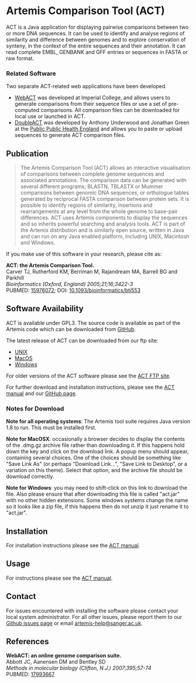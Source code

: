 # Artemis Comparison Tool (ACT)
ACT is a Java application for displaying pairwise comparisons between two or more DNA sequences. It can be used to identify and analyse regions of similarity and difference between genomes and to explore conservation of synteny, in the context of the entire sequences and their annotation. It can read complete EMBL, GENBANK and GFF entries or sequences in FASTA or raw format.

### Related Software
Two separate ACT-related web applications have been developed.
   
* [WebACT](http://www.webact.org/WebACT/home) was developed at Imperial College, and allows users to generate comparisons from their sequence files or use a set of pre-computed comparisons. All comparison files can be downloaded for local use or launched in ACT.
* [DoubleACT](http://www.hpa-bioinfotools.org.uk/pise/double_act.html) was developed by Anthony Underwood and Jonathan Green at the [Public Public Health England](http://www.hpa.org.uk/) and allows you to paste or upload sequences to generate ACT comparison files.

## Publication
> The Artemis Comparison Tool (ACT) allows an interactive visualisation of comparisons between complete genome sequences and associated annotations. The comparison data can be generated with several different programs; BLASTN, TBLASTX or Mummer comparisons between genomic DNA sequences, or orthologue tables generated by reciprocal FASTA comparison between protein sets. It is possible to identify regions of similarity, insertions and rearrangements at any level from the whole genome to base-pair differences. ACT uses Artemis components to display the sequences and so inherits powerful searching and analysis tools. ACT is part of the Artemis distribution and is similarly open source, written in Java and can run on any Java enabled platform, including UNIX, Macintosh and Windows.
   
If you make use of this software in your research, please cite as:
   
__ACT: the Artemis Comparison Tool.__  
Carver TJ, Rutherford KM, Berriman M, Rajandream MA, Barrell BG and Parkhill  
_Bioinformatics (Oxford, England) 2005;21;16;3422-3_   
PUBMED: [15976072](http://ukpmc.ac.uk/abstract/MED/15976072); DOI: [10.1093/bioinformatics/bti553](http://dx.doi.org/10.1093/bioinformatics/bti553)

## Software Availability
ACT is available under GPL3. The source code is available as part of the Artemis code which can be downloaded from [GitHub](https://github.com/sanger-pathogens/Artemis).

The latest release of ACT can be downloaded from our ftp site:

* [UNIX](ftp://ftp.sanger.ac.uk/pub/resources/software/artemis/act.jar)
* [MacOS](ftp://ftp.sanger.ac.uk/pub/resources/software/artemis/artemis.dmg.gz)
* [Windows](ftp://ftp.sanger.ac.uk/pub/resources/software/artemis/act.jar)

For older versions of the ACT software please see the [ACT FTP site](ftp://ftp.sanger.ac.uk/pub/resources/software/act/).
  
For further download and installation instructions, please see the [ACT manual](ftp://ftp.sanger.ac.uk/pub/resources/software/artemis/act.pdf) and our [GitHub page](https://github.com/sanger-pathogens/Artemis).

### Notes for Download

__Note for all operating systems__: The Artemis tool suite requires Java version 1.8 to run. This must be installed first.
  
__Note for MacOSX__: occasionally a browser decides to display the contents of the .dmg.gz archive file rather than downloading it. If this happens hold down the <control> key and click on the download link. A popup menu should appear, containing several choices. One of the choices should be something like "Save Link As" (or perhaps "Download Link...", "Save Link to Desktop", or a variation on this theme). Select that option, and the archive file should be download correctly.
  
__Note for Windows__: you may need to shift-click on this link to download the file. Also please ensure that after downloading this file is called "act.jar" with no other hidden extensions. Some windows systems change the name so it looks like a zip file, if this happens then do not unzip it just rename it to "act.jar".

## Installation 
For installation instructions please see the [ACT manual](ftp://ftp.sanger.ac.uk/pub/resources/software/artemis/act.pdf).

## Usage
For instructions please see the [ACT manual](ftp://ftp.sanger.ac.uk/pub/resources/software/artemis/act.pdf).

## Contact
For issues encountered with installing the software please contact your local system administrator. For all other issues, please report them to our [Github issues page](https://github.com/sanger-pathogens/Artemis/issues) or email <artemis-help@sanger.ac.uk>.

## References
__WebACT: an online genome comparison suite.__   
Abbott JC, Aanensen DM and Bentley SD  
_Methods in molecular biology (Clifton, N.J.) 2007;395;57-74_  
PUBMED: [17993667](http://ukpmc.ac.uk/abstract/MED/17993667)